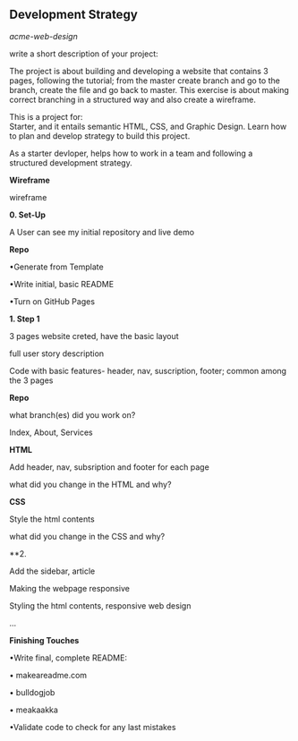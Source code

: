 ## **Development Strategy**

*acme-web-design*

write a short description of your project:

The project is about building and developing a website that contains 3 pages, following the tutorial; from the master create branch and go to the branch, create the file and go back to master. This exercise is about making correct branching in a structured way and also create a wireframe.


This is a project for:  
Starter, and it entails semantic HTML, CSS, and Graphic Design. Learn how to plan and develop strategy to build this project.

As a starter devloper, helps how to work in a team and following a structured development strategy.


**Wireframe**

wireframe

**0. Set-Up**

A User can see my initial repository and live demo

**Repo**

•Generate from Template

•Write initial, basic README

•Turn on GitHub Pages

**1. Step 1**

3 pages website creted, have the basic layout

full user story description

Code with basic features- header, nav, suscription, footer; common among the 3 pages

**Repo**

what branch(es) did you work on?

Index, About, Services

**HTML**

Add header, nav, subsription and footer for each page

what did you change in the HTML and why?

**CSS**

Style the html contents

what did you change in the CSS and why?

**2. 

Add the sidebar, article

Making the webpage responsive

Styling the html contents, responsive web design

...

**Finishing Touches**

•Write final, complete README:

• makeareadme.com

• bulldogjob

• meakaakka

•Validate code to check for any last mistakes



















